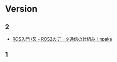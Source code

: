 # Version

## 2

- [ROS入門 (5) - ROS2のデータ通信の仕組み｜npaka](https://note.com/npaka/n/ne222761018ab)

## 1
